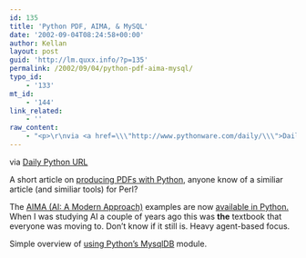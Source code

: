 ```yaml
---
id: 135
title: 'Python PDF, AIMA, & MySQL'
date: '2002-09-04T08:24:58+00:00'
author: Kellan
layout: post
guid: 'http://lm.quxx.info/?p=135'
permalink: /2002/09/04/python-pdf-aima-mysql/
typo_id:
    - '133'
mt_id:
    - '144'
link_related:
    - ''
raw_content:
    - "<p>\r\nvia <a href=\\\"http://www.pythonware.com/daily/\\\">Daily Python URL</a>\r\n<p>\r\nA short article on \r\n<a href=\\\"http://www.unixreview.com/documents/s=7459/uni1029856352811/\\\">producing PDFs with Python</a>, anyone know of a similiar article (and similiar tools) for Perl?\r\n</p>\r\n<p>\r\nThe \r\n<a href=\\\"http://www.cs.berkeley.edu/~russell/aima.html\\\">AIMA (AI: A Modern Approach)</a> examples are now \r\n<a href=\\\"http://www.norvig.com/python/python.html\\\">available in Python.</a>  When I was studying AI a couple of years ago this was <b>the</b> textbook that everyone was moving to.  Don\\'t know if it still is.  Heavy agent-based focus.\r\n</p>\r\n<p>\r\nSimple overview of \r\n<a href=\\\"http://www.devshed.com/Server_Side/Python/PythonMySQL/print_html\\\">using Python\\'s MysqlDB</a> module.\r\n</p>"
---
```


via [Daily Python URL](http://www.pythonware.com/daily/)

A short article on [producing PDFs with Python](http://www.unixreview.com/documents/s=7459/uni1029856352811/), anyone know of a similiar article (and similiar tools) for Perl?

The [AIMA (AI: A Modern Approach)](http://www.cs.berkeley.edu/~russell/aima.html) examples are now [available in Python.](http://www.norvig.com/python/python.html) When I was studying AI a couple of years ago this was **the** textbook that everyone was moving to. Don’t know if it still is. Heavy agent-based focus.

Simple overview of [using Python’s MysqlDB](http://www.devshed.com/Server_Side/Python/PythonMySQL/print_html) module.